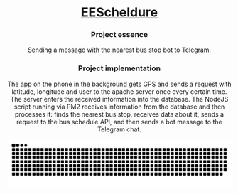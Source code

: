 <h1 align="center"><a href="https://eescheldure.ru/" target="_blank">EEScheldure</a></h1>
<h3 align="center">Project essence</h3>
<p align="center">Sending a message with the nearest bus stop bot to Telegram.</p>
<h3 align="center">Project implementation</h3>
<p align="center">The app on the phone in the background gets GPS and sends a request with latitude, longitude and user to the apache server once every certain time. The server enters the received information into the database. The NodeJS script running via PM2 receives information from the database and then processes it: finds the nearest bus stop, receives data about it, sends a request to the bus schedule API, and then sends a bot message to the Telegram chat.</p>

<div align="center">
  <picture>
    <source
      media="(prefers-color-scheme: dark)"
      srcset="https://raw.githubusercontent.com/platane/snk/output/github-contribution-grid-snake-dark.svg"
    />
    <source
      media="(prefers-color-scheme: light)"
      srcset="https://raw.githubusercontent.com/platane/snk/output/github-contribution-grid-snake.svg"
    />
    <img
      alt="github contribution grid snake animation"
      src="https://raw.githubusercontent.com/platane/snk/output/github-contribution-grid-snake.svg"
    />
  </picture>
</div>
